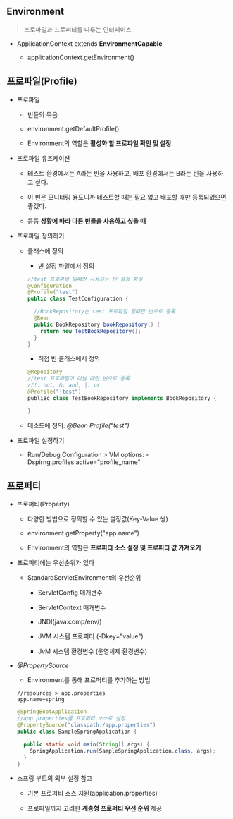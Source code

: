 ## Environment

> 프로파일과 프로퍼티를 다루는 인터페이스

- ApplicationContext extends **EnvironmentCapable**

  - applicationContext.getEnvironment()
  
## 프로파일(Profile)

- 프로파일

  - 빈들의 묶음

  - environment.getDefaultProfile()

  - Environment의 역할은 **활성화 할 프로파일 확인 및 설정**
  
- 프로파일 유즈케이션

  - 테스트 환경에서는 A라는 빈을 사용하고, 배포 환경에서는 B라는 빈을 사용하고 싶다.
  
  - 이 빈은 모니터링 용도니까 테스트할 때는 필요 없고 배포할 때만 등록되었으면 좋겠다.
  
  - 등등 **상황에 따라 다른 빈들을 사용하고 싶을 때**
  
- 프로파일 정의하기

  - 클래스에 정의
  
    - 빈 설정 파일에서 정의
  
    ```java
    //test 프로파일 일때만 사용되는 빈 설정 파일
    @Configuration
    @Profile("test")
    public class TestConfiguration {
  
      //BookRepository는 test 프로파일 일때만 빈으로 등록
      @Bean
      public BookRepository bookRepository() {
        return new TestBookRepository();
      }
    }
    ```
    
    - 직접 빈 클래스에서 정의
    
    ```java
    @Repository
    //test 프로파일이 아닐 때만 빈으로 등록
    //!: not, &: and, |: or
    @Profile("!test")
    publi8c class TestBookRepository implements BookRepository {
    
    }
    
    ```
    
  - 메소드에 정의: *@Bean Profile("test")*
  
- 프로파일 설정하기

  - Run/Debug Configuration > VM options: -Dspirng.profiles.active="profile_name"

## 프로퍼티

- 프로퍼티(Property)

  - 다양한 방법으로 정의할 수 있는 설정값(Key-Value 쌍)
 
  - environment.getProperty("app.name")
  
  - Environment의 역할은 **프로퍼티 소스 설정 및 프로퍼티 값 가져오기**
  
- 프로퍼티에는 우선순위가 있다

  - StandardServletEnvironment의 우선순위
  
    - ServletConfig 매개변수
    
    - ServletContext 매개변수
    
    - JNDI(java:comp/env/)
    
    - JVM 시스템 프로퍼티 (-Dkey="value")
    
    - JvM 시스템 환경변수 (운영체제 환경변수)
    
- *@PropertySource*

  - Environment를 통해 프로퍼티를 추가하는 방법
  
  ```properties
  //resources > app.properties
  app.name=spring
  ```
  
  ```java
  @SpringBootApplication
  //app.properties를 프로퍼티 소스로 설정
  @PropertySource("classpath:/app.properties")
  public class SampleSpringApplication {
  
    public static void main(String[] args) {
      SpringApplication.run(SampleSpringApplication.class, args);
    }
  }
  ```
  
- 스프링 부트의 외부 설정 참고

  - 기본 프로퍼티 소스 지원(application.properties)
  
  - 프로파일까지 고려한 **계층형 프로퍼티 우선 순위** 제공
